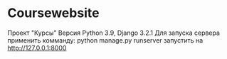 # Coursewebsite
Проект "Курсы"
Версия Python 3.9, Django 3.2.1
Для запуска сервера применить комманду: python manage.py runserver
запустить на http://127.0.0.1:8000
